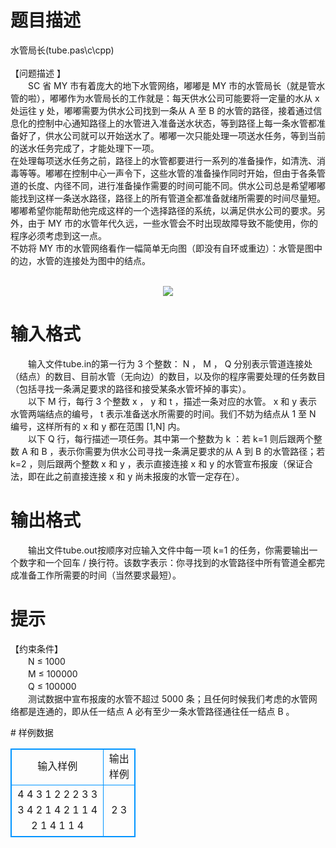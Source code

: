 # 

 
 # 题目描述 
<p>
水管局长(tube.pas\c\cpp)<br><br>【问题描述 】<br>　　SC 省 MY 市有着庞大的地下水管网络，嘟嘟是 MY 市的水管局长（就是管水管的啦），嘟嘟作为水管局长的工作就是：每天供水公司可能要将一定量的水从 x 处运往 y 处，嘟嘟需要为供水公司找到一条从 A 至 B 的水管的路径，接着通过信息化的控制中心通知路径上的水管进入准备送水状态，等到路径上每一条水管都准备好了，供水公司就可以开始送水了。嘟嘟一次只能处理一项送水任务，等到当前的送水任务完成了，才能处理下一项。 <br>在处理每项送水任务之前，路径上的水管都要进行一系列的准备操作，如清洗、消毒等等。嘟嘟在控制中心一声令下，这些水管的准备操作同时开始，但由于各条管道的长度、内径不同，进行准备操作需要的时间可能不同。供水公司总是希望嘟嘟能找到这样一条送水路径，路径上的所有管道全都准备就绪所需要的时间尽量短。嘟嘟希望你能帮助他完成这样的一个选择路径的系统，以满足供水公司的要求。另外，由于 MY 市的水管年代久远，一些水管会不时出现故障导致不能使用，你的程序必须考虑到这一点。 <br>不妨将 MY 市的水管网络看作一幅简单无向图（即没有自环或重边）：水管是图中的边，水管的连接处为图中的结点。 <br><br><center><img src="/source/joyoi/tyvj-3349/img/aHR0cDovL3d3dy5qb3lvaS5jbi9wcm9ibGVtL3R5dmotMzM0OS9wcm9ibGVtc19pbWFnZXMvMjEyNy8xLmpwZw==.jpg"></img></center></p> 

 
 # 输入格式 
<p>
　　输入文件tube.in的第一行为 3 个整数： N ， M ， Q 分别表示管道连接处（结点）的数目、目前水管（无向边）的数目，以及你的程序需要处理的任务数目（包括寻找一条满足要求的路径和接受某条水管坏掉的事实）。 <br>　　以下 M 行，每行 3 个整数 x ， y 和 t ，描述一条对应的水管。 x 和 y 表示水管两端结点的编号， t 表示准备送水所需要的时间。我们不妨为结点从 1 至 N 编号，这样所有的 x 和 y 都在范围 [1,N] 内。 <br>　　以下 Q 行，每行描述一项任务。其中第一个整数为 k ：若 k=1 则后跟两个整数 A 和 B ，表示你需要为供水公司寻找一条满足要求的从 A 到 B 的水管路径；若 k=2 ，则后跟两个整数 x 和 y ，表示直接连接 x 和 y 的水管宣布报废（保证合法，即在此之前直接连接 x 和 y 尚未报废的水管一定存在）。 <br></p> 

 
 # 输出格式 
<p>
　　输出文件tube.out按顺序对应输入文件中每一项 k=1 的任务，你需要输出一个数字和一个回车 / 换行符。该数字表示：你寻找到的水管路径中所有管道全都完成准备工作所需要的时间（当然要求最短）。 </p> 

 
 # 提示 
<p>
【约束条件】 <br>　　N ≤ 1000 <br>　　M ≤ 100000<br>　　Q ≤ 100000 <br>　　测试数据中宣布报废的水管不超过 5000 条；且任何时候我们考虑的水管网络都是连通的，即从任一结点 A 必有至少一条水管路径通往任一结点 B 。<br></p> 
# 样例数据
<style>
        table,table tr th, table tr td { border:1px solid #0094ff; }
        table { width: 200px; min-height: 25px; line-height: 25px; text-align: center; border-collapse: collapse;}   
    </style>
<table>
	<tr>
		<td>输入样例</td>
		<td>输出样例</td>
	</tr>
<tr><td>4 4 3
1 2 2
2 3 3
3 4 2
1 4 2
1 1 4
2 1 4
1 1 4 
</td><td>2
3 </td></tr></table>

